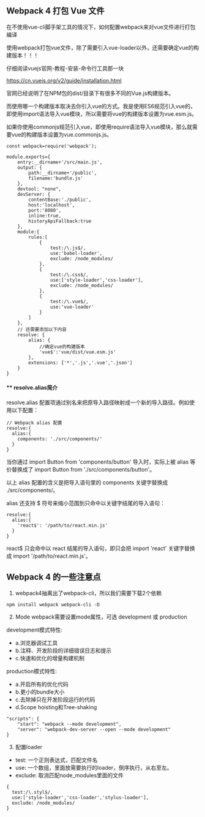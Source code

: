 ## Webpack 4 打包 Vue 文件

在不使用vue-cli脚手架工具的情况下，如何配置webpack来对vue文件进行打包编译

使用webpack打包vue文件，除了需要引入vue-loader以外，还需要确定vue的构建版本！！！

仔细阅读vuejs官网-教程-安装-命令行工具那一块

https://cn.vuejs.org/v2/guide/installation.html

官网已经说明了在NPM包的dist/目录下有很多不同的Vue.js构建版本。

而使用哪一个构建版本取决去你引入vue的方式。我是使用ES6规范引入vue的，即使用import语法导入vue模块，所以需要将vue的构建版本设置为vue.esm.js。

如果你使用commonjs规范引入vue，即使用require语法导入vue模块，那么就需要vue的构建版本设置为vue.commonjs.js。


```
const webpack=require('webpack');

module.exports={
    entry:__dirname+'/src/main.js',
    output: {
        path:__dirname+'/public',
        filename:'bundle.js'
    },
    devtool: "none",
    devServer: {
        contentBase:'./public',
        host:'localhost',
        port:'8080',
        inline:true,
        historyApiFallback:true
    },
    module:{
        rules:[
            {
                test:/\.js$/,
                use:'babel-loader',
                exclude: /node_modules/
            },
            {
                test:/\.css$/,
                use:['style-loader','css-loader'],
                exclude: /node_modules/
            },
            {
                test:/\.vue$/,
                use:'vue-loader'
            }
        ]
    },
    // 还需要添加以下内容
    resolve: {
        alias: {
            //确定vue的构建版本
            'vue$':'vue/dist/vue.esm.js'
        },
        extensions: ['*','.js','.vue','.json']
    }
}
```

#### ** resolve.alias简介
 
resolve.alias 配置项通过别名来把原导入路径映射成一个新的导入路径。例如使用以下配置：
```
// Webpack alias 配置
resolve:{
  alias:{
    components: './src/components/'
  }
}
```
当你通过 import Button from 'components/button' 导入时，实际上被 alias 等价替换成了 import Button from './src/components/button'。

以上 alias 配置的含义是把导入语句里的 components 关键字替换成 ./src/components/。

alias 还支持 $ 符号来缩小范围到只命中以关键字结尾的导入语句：

```
resolve:{
  alias:{
    'react$': '/path/to/react.min.js'
  }
}
```

react$ 只会命中以 react 结尾的导入语句，即只会把 import 'react' 关键字替换成 import '/path/to/react.min.js'。


## Webpack 4 的一些注意点

1. webpack4抽离出了webpack-cli，所以我们需要下载2个依赖

```
npm install webpack webpack-cli -D
```

2. Mode webpack需要设置mode属性，可选 development 或 production

development模式特性:

- a.浏览器调试工具
- b.注释、开发阶段的详细错误日志和提示
- c.快速和优化的增量构建机制

production模式特性:

- a.开启所有的优化代码
- b.更小的bundle大小
- c.去除掉只在开发阶段运行的代码
- d.Scope hoisting和Tree-shaking

```
"scripts": {
    "start": "webpack --mode development",
    "server": "webpack-dev-server --open --mode development"
}
```
3. 配置loader
- test: 一个正则表达式，匹配文件名
- use: 一个数组，里面放需要执行的loader，倒序执行，从右至左。
- exclude: 取消匹配node_modules里面的文件
```
{
  test:/\.styl$/,
  use:['style-loader','css-loader','stylus-loader'],
  exclude: /node_modules/             
}
```